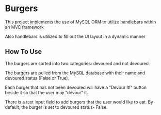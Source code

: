 # Burgers

This project implements the use of MySQL ORM to utilize handlebars within an MVC
framework

Also handlebars is utilized to fill out the UI layout in a dynamic manner

## How To Use

The burgers are sorted into two categories: devoured and not devoured.

The burgers are pulled from the MySQL database with their name and devoured
status (False or True).

Each burger that has not been devoured will have a "Devour It!" button beside it
so that the user may "devour" it.

There is a text input field to add burgers that the user would like to eat. By
default, the burger is set to devoured status- False.

